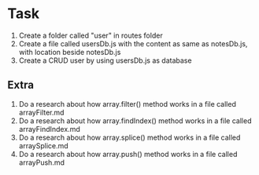 # Task
1. Create a folder called "user" in routes folder
2. Create a file called usersDb.js with the content as same as notesDb.js, with location beside notesDb.js
3. Create a CRUD user by using usersDb.js as database

## Extra
1. Do a research about how array.filter() method works in a file called arrayFilter.md
2. Do a research about how array.findIndex() method works in a file called arrayFindIndex.md
3. Do a research about how array.splice() method works in a file called arraySplice.md
4. Do a research about how array.push() method works in a file called arrayPush.md